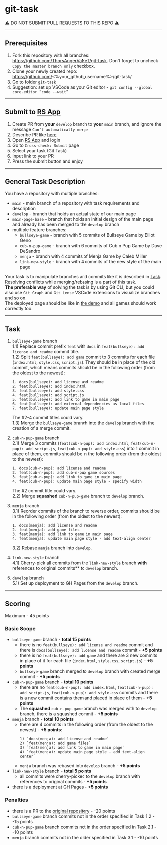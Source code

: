 # git-task

⚠️ DO NOT SUBMIT PULL REQUESTS TO THIS REPO ⚠️

---

## Prerequisites
1. Fork this repository with all branches: https://github.com/ThorsAngerVaNeT/git-task. Don't forget to uncheck `Copy the master branch only` checkbox.
2. Clone your newly created repo: https://github.com/<%your_github_username%>/git-task/  
3. Go to folder `git-task`
4. Suggestion: set up VSCode as your Git editor - `git config --global core.editor “code --wait”`

---

## Submit to [RS App](https://app.rs.school)
1. Create PR from **your** `develop` branch to **your** `main` branch, and ignore the message `Can’t automatically merge`
2. Describe PR like [here](https://docs.app.rs.school/#/platform/pull-request-review-process?id=description-example)
2. Open [RS App](https://app.rs.school) and login
3. Go to `Cross-check: Submit` page
4. Select your task (Git Task)
5. Input link to your PR
6. Press the submit button and enjoy

---

## General Task Description
You have a repository with multiple branches:  
  - `main` - main branch of a repository with task requirements and description
  - `develop` - branch that holds an actual state of our main page  
  - `main-page-base` - branch that holds an initial design of the main page and already has been merged to the `develop` branch  
  - multiple feature branches:
    - `bullseye-game` - branch with 5 commits of Bullseye Game by Elliot Geno
    - `cub-n-pup-game` - branch with 6 commits of Cub n Pup Game by Dave DeSandro
    - `menja` - branch with 4 commits of Menja Game by Caleb Miller
    - `link-new-style` - branch with 4 commits of the new style of the main page

Your task is to manipulate branches and commits like it is described in [Task](#task).  
Resolving conflicts while merging/rebasing is a part of this task.  
**The preferable way** of solving the task is by using Git CLI, but you could also use `Git Graph` and `Git Lense` VSCode extensions to visualize branches and so on.  
The deployed page should be like in [the demo](https://rss-git-task.netlify.app) and all games should work correctly too.

---

## Task 
1) `bullseye-game` branch  
  1.1) Replace commit prefix `feat` with `docs` in `feat(bullseye): add license and readme` commit title.  
  1.2) Split `feat(bullseye): add game` commit to 3 commits for each file (`index.html`, `style.css`, `script.js`). They should be in place of the old commit, which means commits should be in the following order (from the oldest to the newest): 
    ```
    1. docs(bullseye): add license and readme
    2. feat(bullseye): add index.html
    3. feat(bullseye): add style.css
    4. feat(bullseye): add script.js
    5. feat(bullseye): add link to game in main page
    6. feat(bullseye): add external dependencies as local files
    7. feat(bullseye): update main page style
    ```
    The #2-4 commit titles could vary.  
  1.3) Merge the `bullseye-game` branch into the `develop` branch with the creation of a merge commit.

2) `cub-n-pup-game` branch  
  2.1) Merge 3 commits (`feat(cub-n-pup): add index.html`, `feat(cub-n-pup): add script.js`, `feat(cub-n-pup): add style.css`) into 1 commit in place of them, commits should be in the following order (from the oldest to the newest):  
    ```
    1. docs(cub-n-pup): add license and readme
    2. feat(cub-n-pup): add cub-n-pup game sources
    3. feat(cub-n-pup): add link to game in main page
    4. feat(cub-n-pup): update main page style - specify width
    ```
    The #2 commit title could vary.  
  2.2) Merge **squashed** `cub-n-pup-game` branch to `develop` branch.

3) `menja` branch  
  3.1) Reorder commits of the branch to reverse order, commits should be in the following order (from the oldest to the newest):  
    ```
    1. docs(menja): add license and readme
    2. feat(menja): add game files
    3. feat(menja): add link to game in main page
    4. feat(menja): update main page style - add text-align center
    ```
    3.2) Rebase `menja` branch into `develop`.
  
4) `link-new-style` branch  
  4.1) Cherry-pick all commits from the `link-new-style` branch **with** references to original commits** to `develop` branch.

5) `develop` branch  
  5.1) Set up deployment to GH Pages from the `develop` branch.

---

## Scoring
Maximum - 45 points

### Basic Scope
- `bullseye-game` branch - **total 15 points**
  - there is no `feat(bullseye): add license and readme` commit and there is `docs(bullseye): add license and readme` commit - **+5 points**
  - there is no `feat(bullseye): add game` and there are 3 new commits in place of it for each file (`index.html`, `style.css`, `script.js`) - **+5 points**
  - `bullseye-game` branch merged to `develop` branch with created merge commit - **+5 points**
- `cub-n-pup-game` branch - **total 10 points**
  - there are no `feat(cub-n-pup): add index.html`, `feat(cub-n-pup): add script.js`, `feat(cub-n-pup): add style.css` commits and there is a new commit contains them and placed in place of them - **+5 points**
  - The **squashed** `cub-n-pup-game` branch was merged with to `develop` branch, there is a squashed commit - **+5 points**
- `menja` branch - **total 10 points**
  - there are 4 commits in the following order (from the oldest to the newest) - **+5 points**:
    ```
    1) `docs(menja): add license and readme`
    2) `feat(menja): add game files`
    3) `feat(menja): add link to game in main page`
    4) `feat(menja): update main page style - add text-align center`
    ```
  - `menja` branch was rebased into `develop` branch - **+5 points**
- `link-new-style` branch - **total 5 points**
  - all commits were cherry-picked to the `develop` branch with references to original commits - **+5 points**
- there is a deployment at GH Pages - **+5 points**

### Penalties
- there is a PR to the [original repository](https://github.com/ThorsAngerVaNeT/git-task) - -20 points
- `bullseye-game` branch commits not in the order specified in Task 1.2 - -15 points
- `cub-n-pup-game` branch commits not in the order specified in Task 2.1 - -10 points
- `menja` branch commits not in the order specified in Task 3.1 - -10 points
